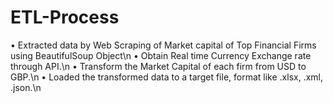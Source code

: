# ETL-Process

•	Extracted data by Web Scraping of Market capital of Top Financial Firms using BeautifulSoup Object\n
•	Obtain Real time Currency Exchange rate through API.\n
•	Transform the Market Capital of each firm from USD to GBP.\n
•	Loaded the transformed data to a target file, format like .xlsx, .xml, .json.\n
